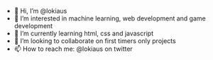 - 👋 Hi, I’m @lokiaus
- 👀 I’m interested in machine learning, web development and game development
- 🌱 I’m currently learning html, css and javascript
- 💞️ I’m looking to collaborate on first timers only projects
- 📫 How to reach me: 
        @lokiaus on twitter

<!---
lokiaus/lokiaus is a ✨ special ✨ repository because its `README.md` (this file) appears on your GitHub profile.
You can click the Preview link to take a look at your changes.
--->
